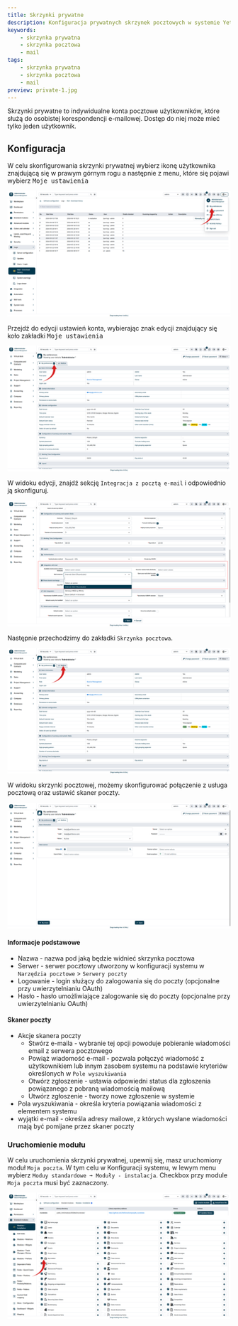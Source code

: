 ```yaml
---
title: Skrzynki prywatne
description: Konfiguracja prywatnych skrzynek pocztowych w systemie YetiForce
keywords:
	- skrzynka prywatna
	- skrzynka pocztowa
	- mail
tags:
	- skrzynka prywatna
	- skrzynka pocztowa
	- mail
preview: private-1.jpg
---
```


Skrzynki prywatne to indywidualne konta pocztowe użytkowników, które służą do osobistej korespondencji e-mailowej.
Dostęp do niej może mieć tylko jeden użytkownik.

## Konfiguracja

W celu skonfigurowania skrzynki prywatnej wybierz ikonę użytkownika znajdującą się w prawym górnym rogu a następnie z menu, które się pojawi wybierz <kbd>Moje ustawienia</kbd>

![private-1](private-1.jpg)

Przejdź do edycji ustawień konta, wybierając znak edycji znajdujący się koło zakładki <kbd>Moje ustawienia</kbd>

![private-2](private-2.jpg)

W widoku edycji, znajdź sekcję ```Integracja z pocztą e-mail``` i odpowiednio ją skonfiguruj.

![private-3](private-3.jpg)

Następnie przechodzimy do zakładki ```Skrzynka pocztowa```.

![private-4](private-4.jpg)

W widoku skrzynki pocztowej, możemy skonfigurować połączenie z usługa pocztową oraz ustawić skaner poczty.

![private-5](private-5.jpg)

#### Informacje podstawowe
- Nazwa - nazwa pod jaką będzie widnieć skrzynka pocztowa
- Serwer - serwer pocztowy utworzony w konfiguracji systemu w ```Narzędzia pocztowe``` > ```Serwery poczty```
- Logowanie - login służący do zalogowania się do poczty (opcjonalne przy uwierzytelnianiu OAuth)
- Hasło - hasło umożliwiające zalogowanie się do poczty (opcjonalne przy uwierzytelnianiu OAuth)

#### Skaner poczty
- Akcje skanera poczty
    - Stwórz e-maila - wybranie tej opcji powoduje pobieranie wiadomości email z serwera pocztowego
    - Powiąż wiadomość e-mail - pozwala połączyć wiadomość z użytkownikiem lub innym zasobem systemu na podstawie kryteriów określonych w ```Pole wyszukiwania```
    - Otwórz zgłoszenie - ustawia odpowiedni status dla zgłoszenia powiązanego z pobraną wiadomością mailową
    - Utwórz zgłoszenie - tworzy nowe zgłoszenie w systemie
- Pola wyszukiwania - określa kryteria powiązania wiadomości z elementem systemu
- wyjątki e-mail - określa adresy mailowe, z których wysłane wiadomości mają być pomijane przez skaner poczty

### Uruchomienie modułu

W celu uruchomienia skrzynki prywatnej, upewnij się, masz uruchomiony moduł ```Moja poczta```. W tym celu w Konfiguracji systemu, w lewym menu wybierz ```Moduy standardowe ➞ Moduły - instalacja```.
Checkbox przy module ```Moja poczta``` musi być zaznaczony.

![private-6](private-6.jpg)




